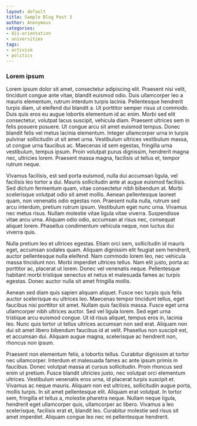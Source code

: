```yaml
---
layout: default
title: Sample Blog Post 3
author: Anonymous
categories:
- dis-orientation
- universities
tags:
- activism
- politics
---
```


### Lorem ipsum

Lorem ipsum dolor sit amet, consectetur adipiscing elit. Praesent nisi velit, tincidunt congue ante vitae, blandit euismod odio. Duis ullamcorper leo a mauris elementum, rutrum interdum turpis lacinia. Pellentesque hendrerit turpis diam, ut eleifend dui blandit a. Ut porttitor semper risus ut commodo. Duis quis eros eu augue lobortis elementum id ac enim. Morbi sed elit consectetur, volutpat lacus suscipit, vehicula diam.<!-- more --> Praesent ultrices sem in felis posuere posuere. Ut congue arcu sit amet euismod tempus. Donec blandit felis vel metus lacinia elementum. Integer ullamcorper urna in turpis pulvinar sollicitudin ut sit amet urna. Vestibulum ultrices vestibulum massa, ut congue urna faucibus ac. Maecenas id sem egestas, fringilla urna vestibulum, tempus ipsum. Proin volutpat purus dignissim, hendrerit magna nec, ultricies lorem. Praesent massa magna, facilisis ut tellus et, tempor rutrum neque.

Vivamus facilisis, est sed porta euismod, nulla dui accumsan ligula, vel facilisis leo tortor a dui. Mauris sollicitudin ante at augue euismod facilisis. Sed dictum fermentum quam, vitae consectetur nibh bibendum at. Morbi scelerisque volutpat odio sit amet mollis. Aenean pellentesque laoreet quam, non venenatis odio egestas non. Praesent nulla nulla, rutrum sed arcu interdum, pretium rutrum ipsum. Vestibulum eget nunc urna. Vivamus nec metus risus. Nullam molestie vitae ligula vitae viverra. Suspendisse vitae arcu urna. Aliquam odio odio, accumsan at risus nec, consequat aliquet lorem. Phasellus condimentum vehicula neque, non luctus dui viverra quis.

Nulla pretium leo et ultrices egestas. Etiam orci sem, sollicitudin id mauris eget, accumsan sodales quam. Aliquam dignissim elit feugiat sem hendrerit, auctor pellentesque nulla eleifend. Nam commodo lorem leo, nec vehicula massa tincidunt non. Morbi imperdiet ultrices tellus. Nam elit justo, porta ac porttitor ac, placerat ut lorem. Donec vel venenatis neque. Pellentesque habitant morbi tristique senectus et netus et malesuada fames ac turpis egestas. Donec auctor nulla sit amet fringilla mollis.

Aenean sed diam quis sapien aliquam aliquet. Fusce nec turpis quis felis auctor scelerisque eu ultrices leo. Maecenas tempor tincidunt tellus, eget faucibus nisi porttitor sit amet. Nullam quis facilisis massa. Fusce eget urna ullamcorper nibh ultrices auctor. Sed vel ligula lorem. Sed eget urna tristique arcu euismod congue. Ut id risus aliquet, tempus eros in, lacinia leo. Nunc quis tortor ut tellus ultrices accumsan non sed erat. Aliquam non dui sit amet libero bibendum faucibus id at velit. Phasellus non suscipit est, et accumsan dui. Aliquam augue magna, scelerisque ac hendrerit non, rhoncus non ipsum.

Praesent non elementum felis, a lobortis tellus. Curabitur dignissim at tortor nec ullamcorper. Interdum et malesuada fames ac ante ipsum primis in faucibus. Donec volutpat massa at cursus sollicitudin. Proin rhoncus sed enim ut pretium. Fusce blandit ultricies justo, nec volutpat orci elementum ultrices. Vestibulum venenatis eros urna, id placerat turpis suscipit et. Vivamus ac neque mauris. Aliquam non est ultrices, sollicitudin augue porta, mollis turpis. In sit amet pellentesque elit. Aliquam erat volutpat. In tortor sem, fringilla et tellus a, molestie pharetra neque. Nullam neque ligula, hendrerit eget ullamcorper quis, ullamcorper ac libero. Vivamus a leo scelerisque, facilisis erat et, blandit leo. Curabitur molestie sed risus sit amet imperdiet. Aliquam congue leo nec mi pellentesque hendrerit. 